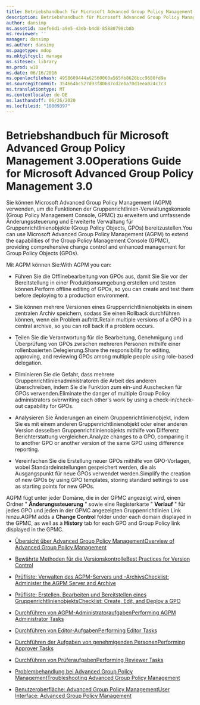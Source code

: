 ```yaml
---
title: Betriebshandbuch für Microsoft Advanced Group Policy Management 3.0
description: Betriebshandbuch für Microsoft Advanced Group Policy Management 3.0
author: dansimp
ms.assetid: aaefe6d1-a9e5-43eb-b4d8-85880798cb8b
ms.reviewer: ''
manager: dansimp
ms.author: dansimp
ms.pagetype: mdop
ms.mktglfcycl: manage
ms.sitesec: library
ms.prod: w10
ms.date: 06/16/2016
ms.openlocfilehash: 4958609444a62560060a565fb8626bcc9680fd9e
ms.sourcegitcommit: 354664bc527d93f80687cd2eba70d1eea024c7c3
ms.translationtype: MT
ms.contentlocale: de-DE
ms.lasthandoff: 06/26/2020
ms.locfileid: "10809397"
---
```

# <span data-ttu-id="da4ba-103">Betriebshandbuch für Microsoft Advanced Group Policy Management 3.0</span><span class="sxs-lookup"><span data-stu-id="da4ba-103">Operations Guide for Microsoft Advanced Group Policy Management 3.0</span></span>


<span data-ttu-id="da4ba-104">Sie können Microsoft Advanced Group Policy Management (AGPM) verwenden, um die Funktionen der Gruppenrichtlinien-Verwaltungskonsole (Group Policy Management Console, GPMC) zu erweitern und umfassende Änderungssteuerung und Erweiterte Verwaltung für Gruppenrichtlinienobjekte (Group Policy Objects, GPOs) bereitzustellen.</span><span class="sxs-lookup"><span data-stu-id="da4ba-104">You can use Microsoft Advanced Group Policy Management (AGPM) to extend the capabilities of the Group Policy Management Console (GPMC), providing comprehensive change control and enhanced management for Group Policy Objects (GPOs).</span></span>

<span data-ttu-id="da4ba-105">Mit AGPM können Sie:</span><span class="sxs-lookup"><span data-stu-id="da4ba-105">With AGPM you can:</span></span>

-   <span data-ttu-id="da4ba-106">Führen Sie die Offlinebearbeitung von GPOs aus, damit Sie Sie vor der Bereitstellung in einer Produktionsumgebung erstellen und testen können.</span><span class="sxs-lookup"><span data-stu-id="da4ba-106">Perform offline editing of GPOs, so you can create and test them before deploying to a production environment.</span></span>

-   <span data-ttu-id="da4ba-107">Sie können mehrere Versionen eines Gruppenrichtlinienobjekts in einem zentralen Archiv speichern, sodass Sie einen Rollback durchführen können, wenn ein Problem auftritt.</span><span class="sxs-lookup"><span data-stu-id="da4ba-107">Retain multiple versions of a GPO in a central archive, so you can roll back if a problem occurs.</span></span>

-   <span data-ttu-id="da4ba-108">Teilen Sie die Verantwortung für die Bearbeitung, Genehmigung und Überprüfung von GPOs zwischen mehreren Personen mithilfe einer rollenbasierten Delegierung.</span><span class="sxs-lookup"><span data-stu-id="da4ba-108">Share the responsibility for editing, approving, and reviewing GPOs among multiple people using role-based delegation.</span></span>

-   <span data-ttu-id="da4ba-109">Eliminieren Sie die Gefahr, dass mehrere Gruppenrichtlinienadministratoren die Arbeit des anderen überschreiben, indem Sie die Funktion zum ein-und Auschecken für GPOs verwenden.</span><span class="sxs-lookup"><span data-stu-id="da4ba-109">Eliminate the danger of multiple Group Policy administrators overwriting each other's work by using a check-in/check-out capability for GPOs.</span></span>

-   <span data-ttu-id="da4ba-110">Analysieren Sie Änderungen an einem Gruppenrichtlinienobjekt, indem Sie es mit einem anderen Gruppenrichtlinienobjekt oder einer anderen Version desselben Gruppenrichtlinienobjekts mithilfe von Differenz Berichterstattung vergleichen.</span><span class="sxs-lookup"><span data-stu-id="da4ba-110">Analyze changes to a GPO, comparing it to another GPO or another version of the same GPO using difference reporting.</span></span>

-   <span data-ttu-id="da4ba-111">Vereinfachen Sie die Erstellung neuer GPOs mithilfe von GPO-Vorlagen, wobei Standardeinstellungen gespeichert werden, die als Ausgangspunkt für neue GPOs verwendet werden.</span><span class="sxs-lookup"><span data-stu-id="da4ba-111">Simplify the creation of new GPOs by using GPO templates, storing standard settings to use as starting points for new GPOs.</span></span>

<span data-ttu-id="da4ba-112">AGPM fügt unter jeder Domäne, die in der GPMC angezeigt wird, einen Ordner " **Änderungssteuerung** " sowie eine Registerkarte " **Verlauf** " für jedes GPO und jeden in der GPMC angezeigten Gruppenrichtlinien Link hinzu.</span><span class="sxs-lookup"><span data-stu-id="da4ba-112">AGPM adds a **Change Control** folder under each domain displayed in the GPMC, as well as a **History** tab for each GPO and Group Policy link displayed in the GPMC.</span></span>

-   [<span data-ttu-id="da4ba-113">Übersicht über Advanced Group Policy Management</span><span class="sxs-lookup"><span data-stu-id="da4ba-113">Overview of Advanced Group Policy Management</span></span>](overview-of-advanced-group-policy-management-agpm30ops.md)

-   [<span data-ttu-id="da4ba-114">Bewährte Methoden für die Versionskontrolle</span><span class="sxs-lookup"><span data-stu-id="da4ba-114">Best Practices for Version Control</span></span>](best-practices-for-version-control.md)

-   [<span data-ttu-id="da4ba-115">Prüfliste: Verwalten des AGPM-Servers und -Archivs</span><span class="sxs-lookup"><span data-stu-id="da4ba-115">Checklist: Administer the AGPM Server and Archive</span></span>](checklist-administer-the-agpm-server-and-archive.md)

-   [<span data-ttu-id="da4ba-116">Prüfliste: Erstellen, Bearbeiten und Bereitstellen eines Gruppenrichtlinienobjekts</span><span class="sxs-lookup"><span data-stu-id="da4ba-116">Checklist: Create, Edit, and Deploy a GPO</span></span>](checklist-create-edit-and-deploy-a-gpo-agpm30ops.md)

-   [<span data-ttu-id="da4ba-117">Durchführen von AGPM-Administratoraufgaben</span><span class="sxs-lookup"><span data-stu-id="da4ba-117">Performing AGPM Administrator Tasks</span></span>](performing-agpm-administrator-tasks-agpm30ops.md)

-   [<span data-ttu-id="da4ba-118">Durchführen von Editor-Aufgaben</span><span class="sxs-lookup"><span data-stu-id="da4ba-118">Performing Editor Tasks</span></span>](performing-editor-tasks-agpm30ops.md)

-   [<span data-ttu-id="da4ba-119">Durchführen der Aufgaben von genehmigenden Personen</span><span class="sxs-lookup"><span data-stu-id="da4ba-119">Performing Approver Tasks</span></span>](performing-approver-tasks-agpm30ops.md)

-   [<span data-ttu-id="da4ba-120">Durchführen von Prüferaufgaben</span><span class="sxs-lookup"><span data-stu-id="da4ba-120">Performing Reviewer Tasks</span></span>](performing-reviewer-tasks-agpm30ops.md)

-   [<span data-ttu-id="da4ba-121">Problembehandlung bei Advanced Group Policy Management</span><span class="sxs-lookup"><span data-stu-id="da4ba-121">Troubleshooting Advanced Group Policy Management</span></span>](troubleshooting-advanced-group-policy-management-agpm30ops.md)

-   [<span data-ttu-id="da4ba-122">Benutzeroberfläche: Advanced Group Policy Management</span><span class="sxs-lookup"><span data-stu-id="da4ba-122">User Interface: Advanced Group Policy Management</span></span>](user-interface-advanced-group-policy-management-agpm30ops.md)

 

 





